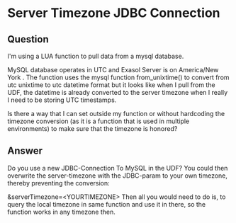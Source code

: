 # Server Timezone JDBC Connection

## Question
I'm using a LUA function to pull data from a mysql database. 

MySQL database operates in UTC and Exasol Server is on America/New York . The function uses the mysql function from_unixtime() to convert from utc unixtime to utc datetime format but it looks like when I pull from the UDF, the datetime is already converted to the server timezone when I really I need to be storing UTC timestamps. 

Is there a way that I can set outside my function or without hardcoding the timezone conversion (as it is a function that is used in multiple environments) to make sure that the timezone is honored?

## Answer
Do you use a new JDBC-Connection To MySQL in the UDF? You could then overwrite the server-timezone with the JDBC-param to your own timezone, thereby preventing the conversion:

&serverTimezone=\<YOURTIMEZONE>
Then all you would need to do is, to query the local timezone in same function and use it in there, so the function works in any timezone then.